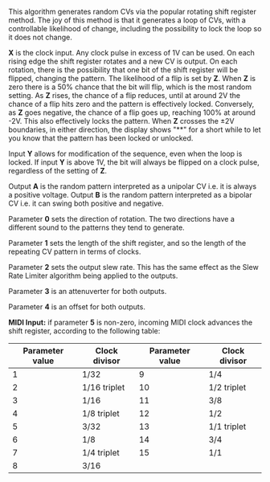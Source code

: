 
This algorithm generates random CVs via the popular rotating shift register method. The joy of this method is that it
generates a loop of CVs, with a controllable likelihood of change, including the possibility to lock the loop so it does
not change.

**X** is the clock input. Any clock pulse in excess of 1V can be used. On each rising edge the shift register rotates and a
new CV is output. On each rotation, there is the possibility that one bit of the shift register will be flipped,
changing the pattern. The likelihood of a flip is set by **Z**. When **Z** is zero there is a 50% chance that the bit will flip,
which is the most random setting. As **Z** rises, the chance of a flip reduces, until at around 2V the chance of a flip hits
zero and the pattern is effectively locked. Conversely, as **Z** goes negative, the chance of a flip goes up, reaching 100%
at around -2V. This also effectively locks the pattern. When **Z** crosses the ±2V boundaries, in either direction, the
display shows "\*\*" for a short while to let you know that the pattern has been locked or unlocked.

Input **Y** allows for modification of the sequence, even when the loop is locked. If input **Y** is above 1V, the bit will
always be flipped on a clock pulse, regardless of the setting of **Z**.

Output **A** is the random pattern interpreted as a unipolar CV i.e. it is always a positive voltage. Output **B** is the random
pattern interpreted as a bipolar CV i.e. it can swing both positive and negative.

Parameter **0** sets the direction of rotation. The two directions have a different sound to the patterns they tend to
generate.

Parameter **1** sets the length of the shift register, and so the length of the repeating CV pattern in terms of clocks.

Parameter **2** sets the output slew rate. This has the same effect as the Slew Rate Limiter algorithm being applied to the
outputs.

Parameter **3** is an attenuverter for both outputs.

Parameter **4** is an offset for both outputs.

**MIDI Input:** if parameter **5** is non-zero, incoming MIDI clock advances the shift register, according to the following
table:

<table>
<thead>
<tr class="header">
<th><strong>Parameter value</strong></th>
<th><strong>Clock divisor</strong></th>
<th><strong>Parameter value</strong></th>
<th><strong>Clock divisor</strong></th>
</tr>
</thead>
<tbody>
<tr class="odd">
<td>1</td>
<td>
1/32
</td>
<td>9</td>
<td>
1/4
</td>
</tr>
<tr class="even">
<td>2</td>
<td>
1/16 triplet
</td>
<td>10</td>
<td>
1/2 triplet
</td>
</tr>
<tr class="odd">
<td>3</td>
<td>
1/16
</td>
<td>11</td>
<td>
3/8
</td>
</tr>
<tr class="even">
<td>4</td>
<td>
1/8 triplet
</td>
<td>12</td>
<td>
1/2
</td>
</tr>
<tr class="odd">
<td>5</td>
<td>
3/32
</td>
<td>13</td>
<td>
1/1 triplet
</td>
</tr>
<tr class="even">
<td>6</td>
<td>
1/8
</td>
<td>14</td>
<td>
3/4
</td>
</tr>
<tr class="odd">
<td>7</td>
<td>
1/4 triplet
</td>
<td>15</td>
<td>
1/1
</td>
</tr>
<tr class="even">
<td>8</td>
<td>
3/16
</td>
<td></td>
<td></td>
</tr>
</tbody>
</table>
